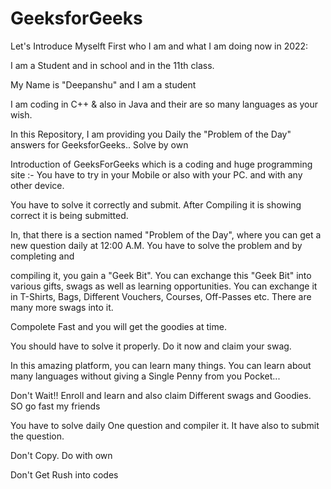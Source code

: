 # GeeksforGeeks



Let's Introduce Myselft First who I am and what I am doing now in 2022:

I am a Student  and in school and in the 11th class.


My Name is "Deepanshu" and I am a student

I am coding in C++  & also in Java and their are so many languages as your wish.

In this Repository, I am providing you Daily the "Problem of the Day" answers for GeeksforGeeks.. Solve by own

Introduction of GeeksForGeeks which is a coding  and huge programming site :- You have to try in your Mobile or also with your PC. and with any other device.

You have to solve it correctly and submit. After Compiling it is showing correct it is being submitted.


In, that there is a section named "Problem of the Day", where you can get a new question daily at 12:00 A.M. You have to solve the problem and by completing and 

compiling it, you gain a "Geek Bit". You can exchange this "Geek Bit" into various gifts, swags as well as learning opportunities. You can exchange it in T-Shirts, Bags, Different Vouchers, Courses, Off-Passes etc. There are many more swags into it. 

Compolete Fast and you will get the goodies at time.

You should have to solve it properly. Do it now and claim your swag.

In this amazing platform, you can learn many things. You can learn about many languages without giving a Single Penny from you Pocket...

Don't Wait!! Enroll and learn and also claim Different swags and Goodies. SO go fast my friends

You have to solve daily One question and compiler it. It have also to submit the question.

Don't Copy. Do with own

Don't Get Rush into codes   


